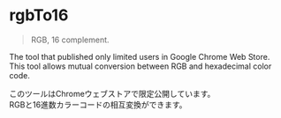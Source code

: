 # rgbTo16
> RGB, 16 complement.

The tool that published only limited users in Google Chrome Web Store.  
This tool allows mutual conversion between RGB and hexadecimal color code.  
  
このツールはChromeウェブストアで限定公開しています。  
RGBと16進数カラーコードの相互変換ができます。
